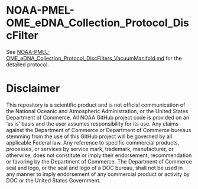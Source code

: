 # NOAA-PMEL-OME_eDNA_Collection_Protocol_DiscFilter

See [NOAA-PMEL-OME_eDNA_Collection_Protocol_DiscFilters_VacuumManifold.md](https://github.com/Brown-NOAA/NOAA-PMEL-OME_eDNA_Collection_Protocol_DiscFilters_VacuumManifold_BeBOP/blob/main/NOAA-PMEL-OME_eDNA_Collection_Protocol_DiscFilters_VacuumManifold.md) for the detailed protocol.  

# Disclaimer
This repository is a scientific product and is not official communication of the National Oceanic and Atmospheric Administration, or the United States Department of Commerce. All NOAA GitHub project code is provided on an ‘as is’ basis and the user assumes responsibility for its use. Any claims against the Department of Commerce or Department of Commerce bureaus stemming from the use of this GitHub project will be governed by all applicable Federal law. Any reference to specific commercial products, processes, or services by service mark, trademark, manufacturer, or otherwise, does not constitute or imply their endorsement, recommendation or favoring by the Department of Commerce. The Department of Commerce seal and logo, or the seal and logo of a DOC bureau, shall not be used in any manner to imply endorsement of any commercial product or activity by DOC or the United States Government.
